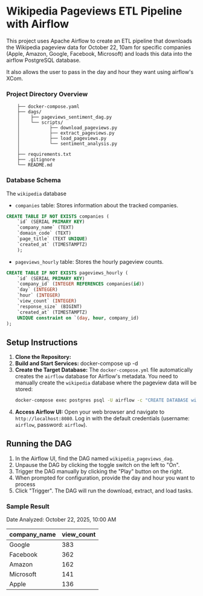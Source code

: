 # Wikipedia Pageviews ETL Pipeline with Airflow

This project uses Apache Airflow to create an ETL pipeline that downloads the Wikipedia pageview data for October 22, 10am for specific companies (Apple, Amazon, Google, Facebook, Microsoft) and loads this data into the airflow PostgreSQL database.

It also allows the user to pass in the day and hour they want using airflow's XCom.


### Project Directory Overview

```wikipedia_pageviews_coresentiment_pipeline/
    ├── docker-compose.yaml
    ├── dags/
    │    ├── pageviews_sentiment_dag.py
    │    └── scripts/
    │           ├── download_pageviews.py
    │           ├── extract_pageviews.py
    │           ├── load_pageviews.py
    │           └── sentiment_analysis.py
    │
    ├── requirements.txt
    ├── .gitignore
    └── README.md
```


### Database Schema 
The `wikipedia` database

- `companies` table: Stores information about the tracked companies.

```sql 
CREATE TABLE IF NOT EXISTS companies (
    `id` (SERIAL PRIMARY KEY)
    `company_name` (TEXT)
    `domain_code` (TEXT)
    `page_title` (TEXT UNIQUE)
    `created_at` (TIMESTAMPTZ)
    );
```
- `pageviews_hourly` table: Stores the hourly pageview counts.
```sql
CREATE TABLE IF NOT EXISTS pageviews_hourly (
    `id` (SERIAL PRIMARY KEY)
    `company_id` (INTEGER REFERENCES companies(id))
    `day` (INTEGER)
    `hour` (INTEGER)
    `view_count` (INTEGER)
    `response_size` (BIGINT)
    `created_at` (TIMESTAMPTZ)
    UNIQUE constraint on `(day, hour, company_id)
);
```

## Setup Instructions

1.  **Clone the Repository:**
2.  **Build and Start Services:**
    docker-compose up -d
3.  **Create the Target Database:**
    The `docker-compose.yml` file automatically creates the `airflow` database for Airflow's metadata. You need to manually create the `wikipedia` database where the pageview data will be stored:
    ```bash
    docker-compose exec postgres psql -U airflow -c "CREATE DATABASE wikipedia;"
    ```
4.  **Access Airflow UI:**
    Open your web browser and navigate to `http://localhost:8080`. Log in with the default credentials (username: `airflow`, password: `airflow`).

## Running the DAG

1.  In the Airflow UI, find the DAG named `wikipedia_pageviews_dag`.
2.  Unpause the DAG by clicking the toggle switch on the left to "On".
3.  Trigger the DAG manually by clicking the "Play" button on the right.
4.  When prompted for configuration, provide the day and hour you want to process
5.  Click "Trigger". The DAG will run the download, extract, and load tasks.


### Sample Result
Date Analyzed: October 22, 2025, 10:00 AM

| company_name | view_count | 
| -----------  | ---------- | 
| Google       |        383 | 
| Facebook     |        362 | 
| Amazon       |        162 | 
| Microsoft    |        141 | 
| Apple        |        136 | 
